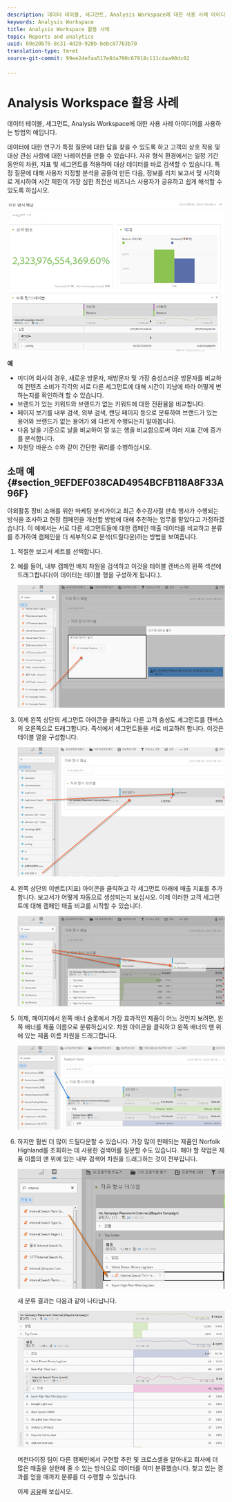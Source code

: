 ```yaml
---
description: 데이터 테이블, 세그먼트, Analysis Workspace에 대한 사용 사례 아이디어를 사용하는 방법의 예입니다.
keywords: Analysis Workspace
title: Analysis Workspace 활용 사례
topic: Reports and analytics
uuid: 09e20b76-8c31-4d20-920b-bebc877b3b70
translation-type: tm+mt
source-git-commit: 99ee24efaa517e8da700c67818c111c4aa90dc02

---
```



# Analysis Workspace 활용 사례

데이터 테이블, 세그먼트, Analysis Workspace에 대한 사용 사례 아이디어를 사용하는 방법의 예입니다.

데이터에 대한 연구가 특정 질문에 대한 답을 찾을 수 있도록 하고 고객의 상호 작용 및 대상 관심 사항에 대한 나레이션을 만들 수 있습니다. 자유 형식 환경에서는 일정 기간 동안의 차원, 지표 및 세그먼트를 적용하여 대상 데이터를 바로 검색할 수 있습니다. 특정 질문에 대해 사용자 지정할 분석을 공들여 만든 다음, 정보를 리치 보고서 및 시각화로 게시하여 시간 제한이 가장 심한 최전선 비즈니스 사용자가 공유하고 쉽게 해석할 수 있도록 하십시오.

![](assets/two-months-summary-project.png)

**예**

* 미디어 회사의 경우, 새로운 방문자, 재방문자 및 가장 충성스러운 방문자를 비교하여 컨텐츠 소비가 각각의 서로 다른 세그먼트에 대해 시간이 지남에 따라 어떻게 변하는지를 확인하려 할 수 있습니다.
* 브랜드가 있는 키워드와 브랜드가 없는 키워드에 대한 전환율을 비교합니다.
* 페이지 보기를 내부 검색, 외부 검색, 랜딩 페이지 등으로 분류하여 브랜드가 있는 용어와 브랜드가 없는 용어가 왜 다르게 수행되는지 알아봅니다.
* 다음 날을 기준으로 날을 비교하여 열 또는 행을 비교함으로써 여러 지표 간에 증가를 분석합니다.
* 차원당 바운스 수와 같이 간단한 쿼리를 수행하십시오.

## 소매 예 {#section_9EFDEF038CAD4954BCFB118A8F33A96F}

야외활동 장비 소매를 위한 마케팅 분석가이고 최근 추수감사절 판촉 행사가 수행되는 방식을 조사하고 현장 캠페인을 개선할 방법에 대해 추천하는 업무를 맡았다고 가정하겠습니다. 이 예에서는 서로 다른 세그먼트들에 대한 캠페인 매출 데이터를 비교하고 분류를 추가하여 캠페인을 더 세부적으로 분석(드릴다운)하는 방법을 보여줍니다.

1. 적절한 보고서 세트를 선택합니다.
1. 예를 들어, 내부 캠페인 배치 차원을 검색하고 이것을 테이블 캔버스의 왼쪽 섹션에 드래그합니다(이 데이터는 테이블 행을 구성하게 됩니다.).

   ![](assets/drag_dimension.png)

1. 이제 왼쪽 상단의 세그먼트 아이콘을 클릭하고 다른 고객 충성도 세그먼트를 캔버스의 오른쪽으로 드래그합니다. 즉석에서 세그먼트들을 서로 비교하려 합니다. 이것은 테이블 열을 구성합니다.

   ![](assets/drag_segments.png)

1. 왼쪽 상단의 이벤트(지표) 아이콘을 클릭하고 각 세그먼트 아래에 매출 지표를 추가합니다. 보고서가 어떻게 자동으로 생성되는지 보십시오. 이제 이러한 고객 세그먼트에 대해 캠페인 매출 비교를 시작할 수 있습니다.

   ![](assets/drag_metrics.png)

1. 이제, 페이지에서 왼쪽 배너 슬롯에서 가장 효과적인 제품이 어느 것인지 보려면, 왼쪽 배너를 제품 이름으로 분류하십시오. 차원 아이콘을 클릭하고 왼쪽 배너의 맨 위에 있는 제품 이름 차원을 드래그합니다.

   ![](assets/breakdown_prodname.png)

1. 하지만 훨씬 더 많이 드릴다운할 수 있습니다. 가장 많이 판매되는 제품인 Norfolk Highland를 조회하는 데 사용한 검색어를 질문할 수도 있습니다. 해야 할 작업은 제품 이름의 맨 위에 있는 내부 검색어 차원을 드래그하는 것이 전부입니다.

   ![](assets/breakdown_intsearchterm.png)

   새 분류 결과는 다음과 같이 나타납니다.

   ![](assets/breakdown_result.png)

   머천다이징 팀이 다른 캠페인에서 구현할 추천 및 크로스셀을 알아내고 회사에 더 많은 매출을 실현해 줄 수 있는 방식으로 데이터를 이미 분류했습니다. 찾고 있는 결과를 얻을 때까지 분류를 더 수행할 수 있습니다.

   이제 [공유](/help/analyze/analysis-workspace/curate-share/curate.md)해 보십시오.

